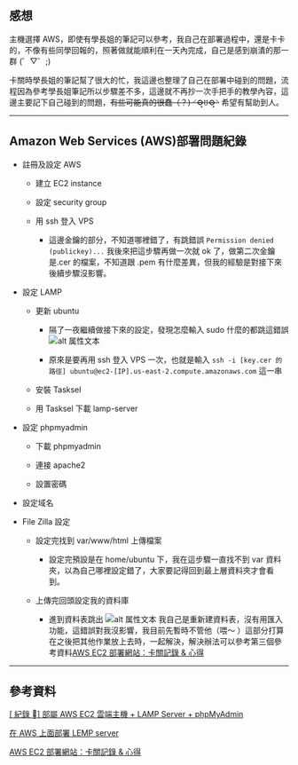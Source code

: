 ## 感想

主機選擇 AWS，即使有學長姐的筆記可以參考，我自己在部署過程中，還是卡卡的，不像有些同學回報的，照著做就能順利在一天內完成，自己是感到崩潰的那一群 (゜▽゜;)


卡關時學長姐的筆記幫了很大的忙，我這邊也整理了自己在部署中碰到的問題，流程因為參考學長姐筆記所以步驟差不多，這邊就不再抄一次手把手的教學內容，這邊主要記下自己碰到的問題，~~有些可能真的很蠢（？) ⸍⚙̥ꇴ⚙̥⸌~~ 希望有幫助到人。


---


## Amazon Web Services (AWS)部署問題紀錄


- 註冊及設定 AWS

    - 建立 EC2 instance

    - 設定 security group

    - 用 ssh 登入 VPS

      - 這邊金鑰的部分，不知道哪裡錯了，有跳錯誤 `Permission denied (publickey)...` 我後來把這步驟再做一次就 ok 了，做第二次金鑰是.cer 的檔案，不知道跟 .pem 有什麼差異，但我的經驗是對接下來後續步驟沒影響。

- 設定 LAMP

    - 更新 ubuntu

        - 隔了一夜繼續做接下來的設定，發現怎麼輸入 sudo 什麼的都跳這錯誤
        ![alt 属性文本](https://s3.us-west-2.amazonaws.com/secure.notion-static.com/d5d3c17c-3a15-47fd-9f31-40802dcc1fc7/_2021-07-19_18.30.45.png?X-Amz-Algorithm=AWS4-HMAC-SHA256&X-Amz-Credential=AKIAT73L2G45O3KS52Y5%2F20210722%2Fus-west-2%2Fs3%2Faws4_request&X-Amz-Date=20210722T093609Z&X-Amz-Expires=86400&X-Amz-Signature=43abaf14fe3a1ce9f64d96ecb2d0517ba1bd9d75b47c2389fe74785de5a837a6&X-Amz-SignedHeaders=host&response-content-disposition=filename%20%3D%22_2021-07-19_18.30.45.png%22)
                   
         - 原來是要再用 ssh 登入 VPS 一次，也就是輸入 `ssh -i [key.cer 的路徑] ubuntu@ec2-[IP].us-east-2.compute.amazonaws.com` 這一串

    - 安裝 Tasksel

    - 用 Tasksel 下載 lamp-server


- 設定 phpmyadmin

    - 下載 phpmyadmin

    - 連接 apache2

    - 設置密碼


- 設定域名


- File Zilla 設定

    - 設定完找到 var/www/html 上傳檔案

        - 設定完預設是在 home/ubuntu 下，我在這步驟一直找不到 var 資料夾，以為自己哪裡設定錯了，大家要記得回到最上層資料夾才會看到。



    - 上傳完回頭設定我的資料庫

        - 進到資料表跳出        ![alt 属性文本](https://s3.us-west-2.amazonaws.com/secure.notion-static.com/5d866f0b-d592-498c-ab2e-d0c3ff77643f/%E6%88%AA%E5%9C%96_2021-07-22_17.59.28.png?X-Amz-Algorithm=AWS4-HMAC-SHA256&X-Amz-Credential=AKIAT73L2G45O3KS52Y5%2F20210722%2Fus-west-2%2Fs3%2Faws4_request&X-Amz-Date=20210722T095959Z&X-Amz-Expires=86400&X-Amz-Signature=102ba51745014c2744aff6e52c14bf74e7238257322fe7561b88f582d01eb991&X-Amz-SignedHeaders=host&response-content-disposition=filename%20%3D%22%25E6%2588%25AA%25E5%259C%2596_2021-07-22_17.59.28.png%22) 我自己是重新建資料表，沒有用匯入功能，這錯誤對我沒影響，我目前先暫時不管他（喂～ ）這部分打算在之後把其他作業放上去時，一起解決，解決辦法可以參考第三個參考資料[AWS EC2 部署網站：卡關記錄 & 心得](https://nicolakacha.coderbridge.io/2020/09/16/launch-website/)



---



## 參考資料

[[ 紀錄 ] 部屬 AWS EC2 雲端主機 + LAMP Server + phpMyAdmin](https://mtr04-note.coderbridge.io/2020/09/15/-%E7%B4%80%E9%8C%84-%08-%E9%83%A8%E5%B1%AC-aws-ec2-%E9%9B%B2%E7%AB%AF%E4%B8%BB%E6%A9%9F-/)


[在 AWS 上面部署 LEMP server](https://github.com/Lidemy/mentor-program-4th-Lauviah0622/blob/master/homeworks/week14/hw2.md)


[AWS EC2 部署網站：卡關記錄 & 心得](https://nicolakacha.coderbridge.io/2020/09/16/launch-website/)
